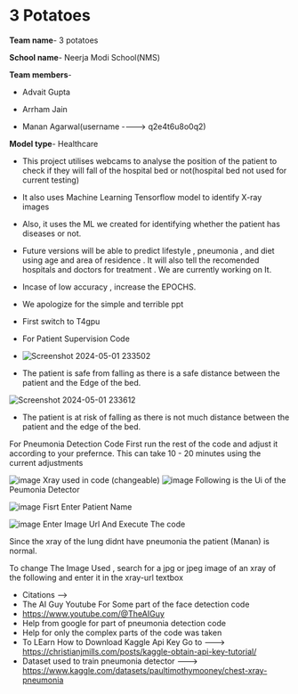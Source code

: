 # 3 Potatoes
**Team name**- 3 potatoes

**School name**- Neerja Modi School(NMS)

**Team members**-

- Advait Gupta

- Arrham Jain

- Manan Agarwal(username ----> q2e4t6u8o0q2)

**Model type**- Healthcare

- This project utilises webcams to analyse the position of the patient to check if they will fall of the hospital bed or not(hospital bed not used for current testing) 

- It also uses Machine Learning Tensorflow model to identify X-ray images

- Also, it uses the ML we created for identifying whether the patient has diseases or not.

- Future versions will be able to predict lifestyle , pneumonia , and diet using age and area of residence . It will also tell the recomended hospitals and doctors for treatment . We are currently working on It.

- Incase of low accuracy , increase the EPOCHS.

- We apologize for the simple and terrible ppt

- First switch to T4gpu

- For Patient Supervision Code

- ![Screenshot 2024-05-01 233502](https://github.com/q2e4t6u8o0q2/3-potatoes-healthcare-NMS-/assets/141948049/02e30ce9-683d-48a7-b2fd-8f8cae34413d)
- The patient is safe from falling as there is a safe distance between the patient and the Edge of the bed.

![Screenshot 2024-05-01 233612](https://github.com/q2e4t6u8o0q2/3-potatoes-healthcare-NMS-/assets/141948049/8bec11a4-1f1c-4722-9aaf-ff5bcea51a93)
- The patient is at risk of falling as there is not much distance between the patient and the edge of the bed.

For Pneumonia Detection Code
First run the rest of the code and adjust it according to your prefernce.
This can take 10 - 20 minutes using the current adjustments

![image](https://github.com/q2e4t6u8o0q2/3-potatoes-healthcare-NMS-/assets/141948049/2c5c465f-b037-47a2-a501-fc686dcc18e4)
Xray used in code (changeable)
![image](https://github.com/q2e4t6u8o0q2/3-potatoes-healthcare-NMS-/assets/141948049/255f0ea5-ccf7-420c-8e62-13bf86011858)
Following is the Ui of the Peumonia Detector

![image](https://github.com/q2e4t6u8o0q2/3-potatoes-healthcare-NMS-/assets/141948049/e157cfaf-022f-4b87-9e65-ee9d24c65e21)
Fisrt Enter Patient Name

![image](https://github.com/q2e4t6u8o0q2/3-potatoes-healthcare-NMS-/assets/141948049/815a9583-3513-476b-855c-3f9d42cd20a7)
Enter Image Url And Execute The code

Since the xray of the lung didnt have pneumonia the patient (Manan) is normal.

To change The Image Used , search for a jpg or jpeg image of an xray of the following and enter it in the xray-url textbox





- Citations -->
- The AI Guy Youtube For Some part of the face detection code
- https://www.youtube.com/@TheAIGuy
- Help from google for part of pneumonia detection code
- Help for only the complex parts of the code was taken
- To LEarn How to Download Kaggle Api Key Go to ---> https://christianjmills.com/posts/kaggle-obtain-api-key-tutorial/
- Dataset used to train pneumonia detector ---> https://www.kaggle.com/datasets/paultimothymooney/chest-xray-pneumonia

